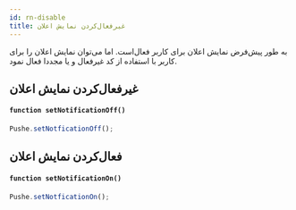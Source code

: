```yaml
---
id: rn-disable
title: غیرفعال‌کردن نمایش اعلان
---
```



به طور پیش‌فرض نمایش اعلان برای کاربر فعال‌است. اما می‌توان نمایش اعلان را برای کاربر با استفاده از کد غیرفعال و یا مجددا فعال نمود.


## غیرفعال‌کردن نمایش اعلان


<div dir='ltr'>

#### `function setNotificationOff()`

</div>

```js
Pushe.setNotficationOff();
```

## فعال‌کردن نمایش اعلان


<div dir='ltr'>

#### `function setNotificationOn()`

</div>

```js
Pushe.setNotficationOn();
```
